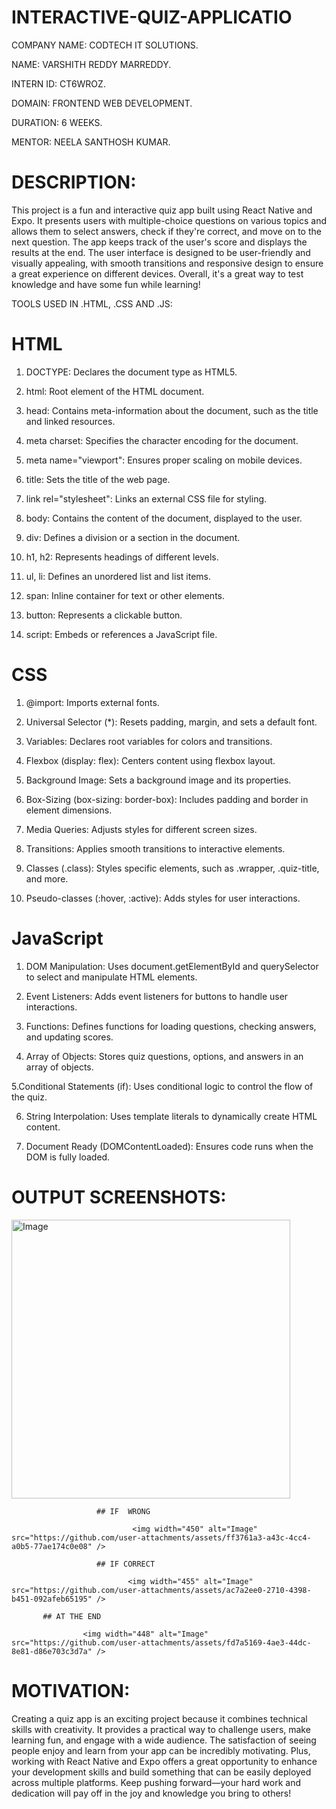 # INTERACTIVE-QUIZ-APPLICATIO

COMPANY NAME: CODTECH IT SOLUTIONS.

NAME: VARSHITH REDDY MARREDDY.

INTERN ID: CT6WROZ.

DOMAIN: FRONTEND WEB DEVELOPMENT.

DURATION: 6 WEEKS.

MENTOR: NEELA SANTHOSH KUMAR.

# DESCRIPTION:

 This project is a fun and interactive quiz app built using React Native and Expo. It presents users with multiple-choice questions on various topics and allows them to select answers, check if they're correct, and move on to the next question. The app keeps track of the user's score and displays the results at the end. The user interface is designed to be user-friendly and visually appealing, with smooth transitions and responsive design to ensure a great experience on different devices. Overall, it's a great way to test knowledge and have some fun while learning!

TOOLS USED IN .HTML, .CSS AND .JS:

# HTML

1. DOCTYPE: Declares the document type as HTML5.

2. html: Root element of the HTML document.

3. head: Contains meta-information about the document, such as the title and linked resources.

4. meta charset: Specifies the character encoding for the document.

5. meta name="viewport": Ensures proper scaling on mobile devices.

6. title: Sets the title of the web page.

7. link rel="stylesheet": Links an external CSS file for styling.

8. body: Contains the content of the document, displayed to the user.

9. div: Defines a division or a section in the document.

10. h1, h2: Represents headings of different levels.

11. ul, li: Defines an unordered list and list items.

12. span: Inline container for text or other elements.

13. button: Represents a clickable button.

14. script: Embeds or references a JavaScript file.

# CSS

1. @import: Imports external fonts.

2. Universal Selector (*): Resets padding, margin, and sets a default font.

3. Variables: Declares root variables for colors and transitions.

4. Flexbox (display: flex): Centers content using flexbox layout.

5. Background Image: Sets a background image and its properties.

6. Box-Sizing (box-sizing: border-box): Includes padding and border in element dimensions.

7. Media Queries: Adjusts styles for different screen sizes.

8. Transitions: Applies smooth transitions to interactive elements.

9. Classes (.class): Styles specific elements, such as .wrapper, .quiz-title, and more.

10. Pseudo-classes (:hover, :active): Adds styles for user interactions.

# JavaScript

1. DOM Manipulation: Uses document.getElementById and querySelector to select and manipulate HTML elements.

2. Event Listeners: Adds event listeners for buttons to handle user interactions.

3. Functions: Defines functions for loading questions, checking answers, and updating scores.

4. Array of Objects: Stores quiz questions, options, and answers in an array of objects.

5.Conditional Statements (if): Uses conditional logic to control the flow of the quiz.

6. String Interpolation: Uses template literals to dynamically create HTML content.

7. Document Ready (DOMContentLoaded): Ensures code runs when the DOM is fully loaded.

# OUTPUT SCREENSHOTS:

<img width="446" alt="Image" src="https://github.com/user-attachments/assets/bd8829aa-1381-45ed-815a-9624dce69f0d" />

                       ## IF  WRONG 
                              
                               <img width="450" alt="Image" src="https://github.com/user-attachments/assets/ff3761a3-a43c-4cc4-a0b5-77ae174c0e08" />

                       ## IF CORRECT

                              <img width="455" alt="Image" src="https://github.com/user-attachments/assets/ac7a2ee0-2710-4398-b451-092afeb65195" />

           ## AT THE END 

                    <img width="448" alt="Image" src="https://github.com/user-attachments/assets/fd7a5169-4ae3-44dc-8e81-d86e703c3d7a" />

                    
# MOTIVATION:

Creating a quiz app is an exciting project because it combines technical skills with creativity. It provides a practical way to challenge users, make learning fun, and engage with a wide audience. The satisfaction of seeing people enjoy and learn from your app can be incredibly motivating. Plus, working with React Native and Expo offers a great opportunity to enhance your development skills and build something that can be easily deployed across multiple platforms. Keep pushing forward—your hard work and dedication will pay off in the joy and knowledge you bring to others!
